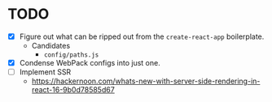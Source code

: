 # TODO

- [x] Figure out what can be ripped out from the `create-react-app` boilerplate.
  - Candidates
    - `config/paths.js`
- [x] Condense WebPack configs into just one.
- [ ] Implement SSR
    - https://hackernoon.com/whats-new-with-server-side-rendering-in-react-16-9b0d78585d67
